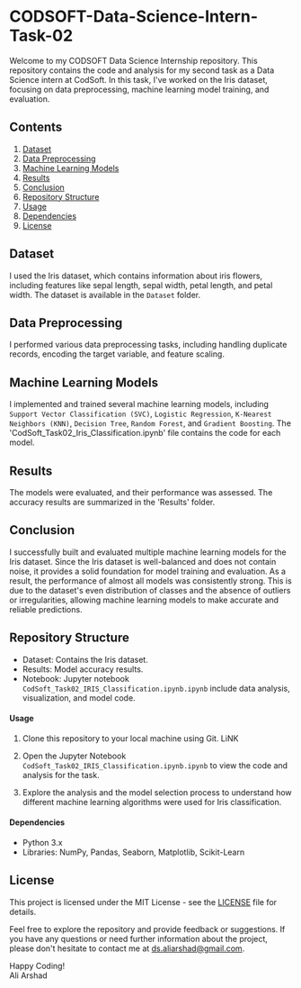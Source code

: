 # **CODSOFT-Data-Science-Intern-Task-02**

Welcome to my CODSOFT Data Science Internship repository. This repository contains the code and analysis for my second task as a Data Science intern at CodSoft. In this task, I've worked on the Iris dataset, focusing on data preprocessing, machine learning model training, and evaluation.

## Contents
1. [Dataset](#dataset)
2. [Data Preprocessing](#data-preprocessing)
3. [Machine Learning Models](#machine-learning-models)
4. [Results](#results)
5. [Conclusion](#conclusion)
6. [Repository Structure](#repository-structure)
7. [Usage](#usage)
8. [Dependencies](#dependencies)
9. [License](#license)

## Dataset
I used the Iris dataset, which contains information about iris flowers, including features like sepal length, sepal width, petal length, and petal width. The dataset is available in the `Dataset` folder.

## Data Preprocessing
I performed various data preprocessing tasks, including handling duplicate records, encoding the target variable, and feature scaling.

## Machine Learning Models
I implemented and trained several machine learning models, including `Support Vector Classification (SVC)`, `Logistic Regression`, `K-Nearest Neighbors (KNN)`, `Decision Tree`, `Random Forest`, and `Gradient Boosting`. The 'CodSoft_Task02_Iris_Classification.ipynb' file contains the code for each model.

## Results
The models were evaluated, and their performance was assessed. The accuracy results are summarized in the 'Results' folder.

## Conclusion
I successfully built and evaluated multiple machine learning models for the Iris dataset. Since the Iris dataset is well-balanced and does not contain noise, it provides a solid foundation for model training and evaluation. As a result, the performance of almost all models was consistently strong. This is due to the dataset's even distribution of classes and the absence of outliers or irregularities, allowing machine learning models to make accurate and reliable predictions.

## Repository Structure
- Dataset: Contains the Iris dataset.
- Results: Model accuracy results.
- Notebook: Jupyter notebook `CodSoft_Task02_IRIS_Classification.ipynb.ipynb` include data analysis, visualization, and model code.

#### Usage
1. Clone this repository to your local machine using Git.
LiNK

2. Open the Jupyter Notebook `CodSoft_Task02_IRIS_Classification.ipynb.ipynb` to view the code and analysis for the task.

3. Explore the analysis and the model selection process to understand how different machine learning algorithms were used for Iris classification.

#### Dependencies
- Python 3.x
- Libraries: NumPy, Pandas, Seaborn, Matplotlib, Scikit-Learn

## License
This project is licensed under the MIT License - see the [LICENSE](LICENSE) file for details.

Feel free to explore the repository and provide feedback or suggestions. If you have any questions or need further information about the project, please don't hesitate to contact me at ds.aliarshad@gmail.com.

Happy Coding! <br>
Ali Arshad
